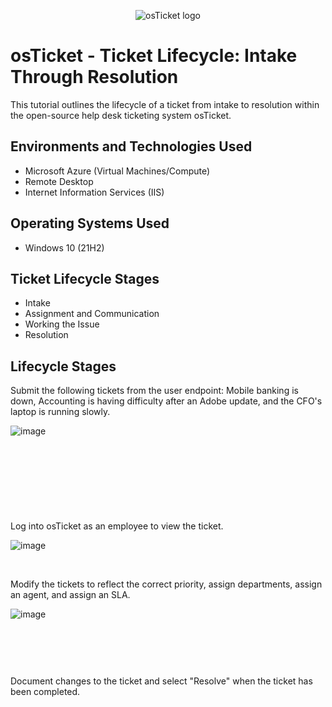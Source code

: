 <p align="center">
<img src="https://i.imgur.com/Clzj7Xs.png" alt="osTicket logo"/>
</p>

<h1>osTicket - Ticket Lifecycle: Intake Through Resolution</h1>
This tutorial outlines the lifecycle of a ticket from intake to resolution within the open-source help desk ticketing system osTicket.<br />


<h2>Environments and Technologies Used</h2>

- Microsoft Azure (Virtual Machines/Compute)
- Remote Desktop
- Internet Information Services (IIS)

<h2>Operating Systems Used </h2>

- Windows 10</b> (21H2)

<h2>Ticket Lifecycle Stages</h2>

- Intake
- Assignment and Communication
- Working the Issue
- Resolution

<h2>Lifecycle Stages</h2>

<p>
Submit the following tickets from the user endpoint: Mobile banking is down, Accounting is having difficulty after an Adobe update, and the CFO's laptop is running slowly.
</p>
<p>
  
![image](https://github.com/user-attachments/assets/32a329e5-9b7f-4c7a-b8f5-94434cf89b27)


</p>
<br />
<p>
<img >
</p>
<br />
<p>
<img height="">
</p>
<br />

<p>
Log into osTicket as an employee to view the ticket.
</p>
<p>

![image](https://github.com/user-attachments/assets/64c9c914-8057-4246-b88c-c17433a4383a)

</p>
<br />

<p>
Modify the tickets to reflect the correct priority, assign departments, assign an agent, and assign an SLA.
</p>
<p>

![image](https://github.com/user-attachments/assets/f34adc4f-1f7f-47ae-b0ae-30ae7a558c5e)

</p>
<br />
<p>
<img >
</p>
<br />

<p>
Document changes to the ticket and select "Resolve" when the ticket has been completed. 
</p>
